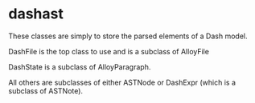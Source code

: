 # dashast

These classes are simply to store the parsed elements of a Dash model.

DashFile is the top class to use and is a subclass of AlloyFile

DashState is a subclass of AlloyParagraph.

All others are subclasses of either ASTNode or DashExpr (which is a subclass of ASTNote).
